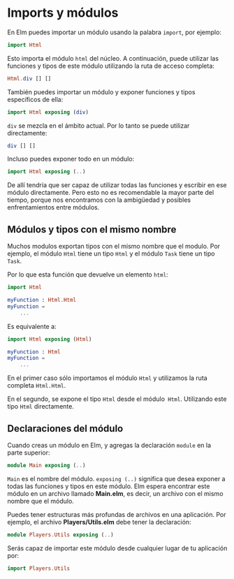 # Imports y módulos

En Elm puedes importar un módulo usando la palabra `import`, por ejemplo:

```elm
import Html
```

Esto importa el módulo `html` del núcleo. A continuación, puede utilizar las funciones y tipos de este módulo utilizando la ruta de acceso completa:

```elm
Html.div [] []
```

También puedes importar un módulo y exponer funciones y tipos específicos de ella:

```elm
import Html exposing (div)
```

`div` se mezcla en el ámbito actual. Por lo tanto se puede utilizar directamente:

```elm
div [] []
```

Incluso puedes exponer todo en un módulo:

```elm
import Html exposing (..)
```

De allí tendría que ser capaz de utilizar todas las funciones y escribir en ese módulo directamente. Pero esto no es recomendable la mayor parte del tiempo, porque nos encontramos con la ambigüedad y posibles enfrentamientos entre módulos.

## Módulos y tipos con el mismo nombre

Muchos modulos exportan tipos con el mismo nombre que el modulo. Por ejemplo, el módulo `Html` tiene un tipo `Html` y el módulo `Task` tiene un tipo `Task`.

Por lo que esta función que devuelve un elemento `html`:

```elm
import Html

myFunction : Html.Html
myFunction =
    ...
```

Es equivalente a:

```elm
import Html exposing (Html)

myFunction : Html
myFunction =
    ...
```

En el primer caso sólo importamos el módulo `Html` y utilizamos la ruta completa `Html.Html`.

En el segundo, se expone el tipo `Html` desde el módulo` Html`. Utilizando este tipo `Html` directamente.

## Declaraciones del módulo

Cuando creas un módulo en Elm, y agregas la declaración `module` en la parte superior:

```elm
module Main exposing (..)
```

`Main` es el nombre del módulo. `exposing (..)` significa que desea exponer a todas las funciones y tipos en este módulo. Elm espera encontrar este módulo en un archivo llamado __Main.elm__, es decir, un archivo con el mismo nombre que el módulo.

Puedes tener estructuras más profundas de archivos en una aplicación. Por ejemplo, el archivo
__Players/Utils.elm__ debe tener la declaración:

```elm
module Players.Utils exposing (..)
```

Serás capaz de importar este módulo desde cualquier lugar de tu aplicación por:

```elm
import Players.Utils
```
